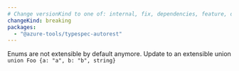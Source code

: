 ```yaml
---
# Change versionKind to one of: internal, fix, dependencies, feature, deprecation, breaking
changeKind: breaking
packages:
  - "@azure-tools/typespec-autorest"
---
```


Enums are not extensible by default anymore. Update to an extensible union `union Foo {a: "a", b: "b", string}`
